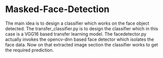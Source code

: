 # Masked-Face-Detection

The main idea is to design a classifier which works on the face object detected. The transfer_classifier.py is to design the classifier which in this case is a VGG16 based transfer learning model.
The facedetector.py actually invokes the opencv-dnn based face detector which isolates the face data. Now on that extracted image section the classifier works to get the required prediction.
